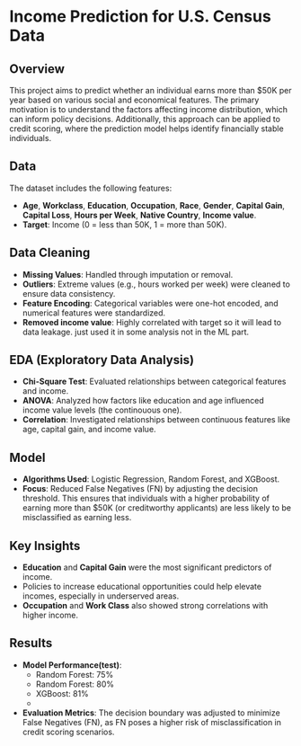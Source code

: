 # Income Prediction for U.S. Census Data

## Overview
This project aims to predict whether an individual earns more than $50K per year based on various social and economical features. The primary motivation is to understand the factors affecting income distribution, which can inform policy decisions. Additionally, this approach can be applied to credit scoring, where the prediction model helps identify financially stable individuals.

## Data
The dataset includes the following features:
- **Age**, **Workclass**, **Education**, **Occupation**, **Race**, **Gender**, **Capital Gain**, **Capital Loss**, **Hours per Week**, **Native Country**, **Income value**.
- **Target**: Income (0 = less than 50K, 1 = more than 50K).

## Data Cleaning

- **Missing Values**: Handled through imputation or removal.
- **Outliers**: Extreme values (e.g., hours worked per week) were cleaned to ensure data consistency.
- **Feature Encoding**: Categorical variables were one-hot encoded, and numerical features were standardized.
- **Removed income value**: Highly correlated with target so it will lead to data leakage. just used it in some analysis not in the ML part.

## EDA (Exploratory Data Analysis)
- **Chi-Square Test**: Evaluated relationships between categorical features and income.
- **ANOVA**: Analyzed how factors like education and age influenced income value levels (the continouous one).
- **Correlation**: Investigated relationships between continuous features like age, capital gain, and income value.

## Model
- **Algorithms Used**: Logistic Regression, Random Forest, and XGBoost.
- **Focus**: Reduced False Negatives (FN) by adjusting the decision threshold. This ensures that individuals with a higher probability of earning more than $50K (or creditworthy applicants) are less likely to be misclassified as earning less.

## Key Insights

- **Education** and **Capital Gain** were the most significant predictors of income.
- Policies to increase educational opportunities could help elevate incomes, especially in underserved areas.
- **Occupation** and **Work Class** also showed strong correlations with higher income.

## Results
- **Model Performance(test)**:
    - Random Forest: 75%
    - Random Forest: 80%
    - XGBoost: 81%
    - 
- **Evaluation Metrics**: The decision boundary was adjusted to minimize False Negatives (FN), as FN poses a higher risk of misclassification in credit scoring scenarios.

